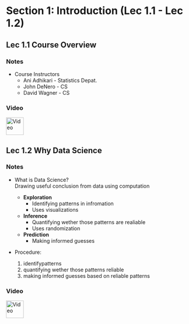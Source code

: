 # Section 1: Introduction (Lec 1.1 - Lec 1.2)

## Lec 1.1 Course Overview

### Notes

+ Course Instructors
    + Ani Adhikari - Statistics Depat.
    + John DeNero - CS
    + David Wagner - CS

### Video 

<a href="https://youtu.be/tIQz3ldACvM" target="_blank">
  <img src="http://files.softicons.com/download/system-icons/windows-8-metro-invert-icons-by-dakirby309/png/64x64/Folders%20&%20OS/My%20Videos.png" alt="Video" style="width:48px;height:48px;border:0;"> 
</a>


## Lec 1.2 Why Data Science

### Notes

+ What is Data Science?  
    Drawing useful conclusion from data using computation
    + __Exploration__
        + Identifying patterns in infromation
        + Uses visualizations
    + __Inference__
        + Quantifying wether those patterns are realiable
        + Uses randomization
    + __Prediction__
        + Making informed guesses

+ Procedure:
    1. identifypatterns
    2. quantifying wether those patterns reliable
    3. making informed guesses based on reliable patterns

### Video 

<a href="https://youtu.be/BKgdDLrSC5s" target="_blank">
  <img src="http://files.softicons.com/download/system-icons/windows-8-metro-invert-icons-by-dakirby309/png/64x64/Folders%20&%20OS/My%20Videos.png" alt="Video" style="width:48px;height:48px;border:0;"> 
</a>


